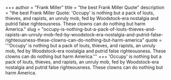 +++
author = "Frank Miller"
title = "the best Frank Miller Quote"
description = "the best Frank Miller Quote: 'Occupy' is nothing but a pack of louts, thieves, and rapists, an unruly mob, fed by Woodstock-era nostalgia and putrid false righteousness. These clowns can do nothing but harm America."
slug = "occupy-is-nothing-but-a-pack-of-louts-thieves-and-rapists-an-unruly-mob-fed-by-woodstock-era-nostalgia-and-putrid-false-righteousness-these-clowns-can-do-nothing-but-harm-america"
quote = '''Occupy' is nothing but a pack of louts, thieves, and rapists, an unruly mob, fed by Woodstock-era nostalgia and putrid false righteousness. These clowns can do nothing but harm America.'''
+++
'Occupy' is nothing but a pack of louts, thieves, and rapists, an unruly mob, fed by Woodstock-era nostalgia and putrid false righteousness. These clowns can do nothing but harm America.

